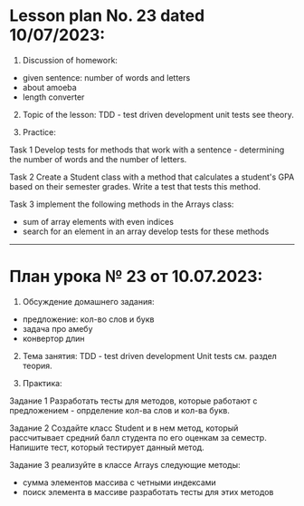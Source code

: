 # Lesson plan No. 23 dated 10/07/2023:

1. Discussion of homework:

- given sentence: number of words and letters
- about amoeba 
- length converter

2. Topic of the lesson:
   TDD - test driven development
   unit tests
see theory.

3. Practice:

Task 1
Develop tests for methods that work with a sentence - determining the number of words and the number of letters.

Task 2
Create a Student class with a method that calculates a student's GPA based on their semester grades.
Write a test that tests this method.

Task 3
implement the following methods in the Arrays class:
- sum of array elements with even indices
- search for an element in an array
  develop tests for these methods


______________________

# План урока № 23 от 10.07.2023:

1. Обсуждение домашнего задания:

- предложение: кол-во слов и букв
- задача про амебу
- конвертор длин

2. Тема занятия:
TDD - test driven development
Unit tests 
см. раздел теория.

3. Практика:

Задание 1 
Разработать тесты для методов, которые работают с предложением - опрделение кол-ва слов и кол-ва букв.

Задание 2
Создайте класс Student и в нем метод, который рассчитывает средний балл студента по его оценкам за семестр.
Напишите тест, который тестирует данный метод.

Задание 3
реализуйте в классе Arrays следующие методы:
- сумма элементов массива с четными индексами
- поиск элемента в массиве
разработать тесты для этих методов


